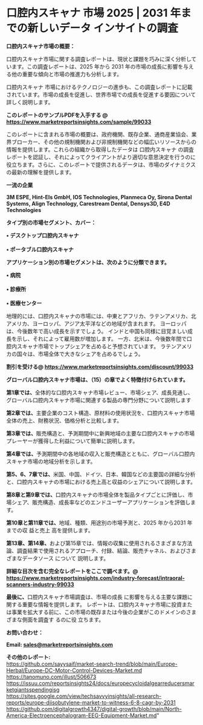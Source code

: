 # 口腔内スキャナ 市場 2025 | 2031 年までの新しいデータ インサイトの調査

<strong><b>口腔内スキャナ市場の概要：</b></strong>

口腔内スキャナ市場に関する調査レポートは、現状と課題を巧みに深く分析しています。この調査レポートは、2025 年から 2031 年の市場の成長に影響を与える他の重要な傾向と市場の推進力も分析します。

口腔内スキャナ 市場におけるテクノロジーの進歩も、この調査レポートに記載されています。市場の成長を促進し、世界市場での成長を促進する要因について詳しく説明します。

<strong>このレポートのサンプルPDFを入手する @ <a href=https://www.marketreportsinsights.com/sample/99033>https://www.marketreportsinsights.com/sample/99033</a></strong>

このレポートに含まれる市場の概要は、政府機関、既存企業、通商産業協会、業界ブローカー、その他の規制機関および非規制機関などの幅広いリソースからの情報を提供します。これらの組織から取得したデータは 口腔内スキャナ の調査レポートを認証し、それによってクライアントがより適切な意思決定を行うのに役立ちます。さらに、このレポートで提供されるデータは、市場のダイナミクスの最新の理解を提供します。

<strong>一流の企業</strong>

<strong><b>3M ESPE, Hint-Els GmbH, IOS Technologies, Planmeca Oy, Sirona Dental Systems, Align Technology, Carestream Dental, Densys3D, E4D Technologies</b></strong>

<strong><b>タイプ別の市場セグメント、カバー：</b></strong>

<strong>• デスクトップ口腔内スキャナ<br><br>• ポータブル口腔内スキャナ</strong>

<strong><b>アプリケーション別の市場セグメントは、次のように分類できます。</b></strong>

<strong>• 病院<br><br>• 診療所<br><br>• 医療センター</strong>

 地理的には、口腔内スキャナの市場には、中東とアフリカ、ラテンアメリカ、北アメリカ、ヨーロッパ、アジア太平洋などの地域が含まれます。 ヨーロッパは、今後数年で高い成長を示すでしょう。 インドと中国も同様に目覚ましい成長を示し、それによって雇用数が増加します。 一方、北米は、今後数年間で口腔内スキャナ市場でトップシェアを占めると予想されています。 ラテンアメリカの国々は、市場全体で大きなシェアを占めるでしょう。

<strong>割引を受ける@ <a href=https://www.marketreportsinsights.com/discount/99033>https://www.marketreportsinsights.com/discount/99033</a></strong>

<strong><b>グローバル口腔内スキャナ市場は、（15）の章でよく特徴付けられています。</b></strong>

<strong><b>第</b></strong><strong><b>1章では、</b></strong>全体的な口腔内スキャナ市場レビュー、市場シェア、成長見通し、グローバル口腔内スキャナ市場に関連する製品の専門分野について説明します

<strong><b>第2章では、</b></strong>主要企業のコスト構造、原材料の使用状況を、口腔内スキャナ市場全体の売上、財務状況、価格分析と比較します。

<strong><b>第3章では、</b></strong>販売構造と、予測期間中に新興地域の主要な口腔内スキャナの市場プレーヤーが獲得した利益について簡単に説明します。

<strong><b>第4章では、</b></strong>予測期間中の各地域の収入と販売構造とともに、グローバル口腔内スキャナ市場の地域分析を示します。

<strong><b>第5、6、7章では、</b></strong>米国、中国、ドイツ、日本、韓国などの主要国の詳細な分析と、口腔内スキャナの市場における売上高と収益のシェアについて説明します。

<strong><b>第8章と第9章では、</b></strong>口腔内スキャナの市場全体を製品タイプごとに評価し、市場シェア、販売構造、成長率などのエンドユーザーアプリケーションを評価します。

<strong><b>第10章と第11章では、</b></strong>地域、種類、用途別の市場予測と、2025 年から2031 年までの収 益と売上 高を提供します。

<strong><b>第13章、第14章、</b></strong>および第15章では、情報の収集に使用されるさまざまな方法論、調査結果で使用されるアプローチ、付録、結論、販売チャネル、およびさまざまなデータソース について 説明します。

<strong>詳細な目次を含む完全なレポートをここで調べます。@ <a href=https://www.marketreportsinsights.com/industry-forecast/intraoral-scanners-industry-99033>https://www.marketreportsinsights.com/industry-forecast/intraoral-scanners-industry-99033</a></strong>

<strong><b>最後に、</b></strong>口腔内スキャナ市場調査は、市場の成長 に影響を</a>与える主要な課題に関する重要な情報を提供します。 レポートは、口腔内スキャナ市場に投資または事業を拡大する前に、この市場の既存または今後の企業がこのドメインのさまざまな側面を調査す るのに役 立ちます。

<strong><b>お問い合わせ：</b></strong>

<strong>Email: </strong><a href=mailto:sales@marketreportsinsights.com><strong>sales@marketreportsinsights.com</strong></a>

<strong>その他のレポート:</strong>
<br>
<a href=https://github.com/sayysaif/market-search-trend/blob/main/Europe-Herbal/Europe-DC-Motor-Control-Devices-Market.md>https://github.com/sayysaif/market-search-trend/blob/main/Europe-Herbal/Europe-DC-Motor-Control-Devices-Market.md</a>
<br>
<a href=https://tanomuno.com/illust/506673>https://tanomuno.com/illust/506673</a>
<br>
<a href=https://issuu.com/reportsinsights24/docs/europecycloidalgearreducersmarketgiantsspendingisg>https://issuu.com/reportsinsights24/docs/europecycloidalgearreducersmarketgiantsspendingisg</a>
<br>
<a href=https://sites.google.com/view/techsavvyinsights/all-research-reports/europe-diisobutylene-market-to-witness-6-8-cagr-by-2031>https://sites.google.com/view/techsavvyinsights/all-research-reports/europe-diisobutylene-market-to-witness-6-8-cagr-by-2031</a>
<br>
<a href=https://github.com/digitalgrowth4347/digital-growth/blob/main/North-America-Electroencephalogram-EEG-Equipment-Market.md>https://github.com/digitalgrowth4347/digital-growth/blob/main/North-America-Electroencephalogram-EEG-Equipment-Market.md</a>"
